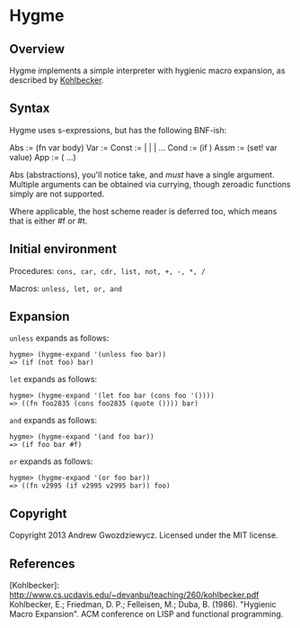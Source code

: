 # Hygme

## Overview

Hygme implements a simple interpreter with hygienic macro expansion, as
described by [Kohlbecker](http://www.cs.ucdavis.edu/~devanbu/teaching/260/kohlbecker.pdf).

## Syntax

Hygme uses s-expressions, but has the following BNF-ish:

   Abs := (fn var body)
   Var := <symbol>
   Const := <string> | <symbol> | <number> | <boolean> ...
   Cond := (if <condition> <consequent> <alternate>)
   Assm := (set! var value)
   App := (<expr> <expr> ...)

Abs (abstractions), you'll notice take, and *must* have a single argument. Multiple
arguments can be obtained via currying, though zeroadic functions simply are not
supported.

Where applicable, the host scheme reader is deferred too, which means that <boolean>
is either #f or #t. 

## Initial environment

Procedures: `cons, car, cdr, list, not, +, -, *, /`

Macros: `unless, let, or, and`

## Expansion

`unless` expands as follows:

    hygme> (hygme-expand '(unless foo bar))
    => (if (not foo) bar)

`let` expands as follows:

    hygme> (hygme-expand '(let foo bar (cons foo '())))
    => ((fn foo2835 (cons foo2835 (quote ()))) bar)

`and` expands as follows:

    hygme> (hygme-expand '(and foo bar))
    => (if foo bar #f)

`or` expands as follows:

    hygme> (hygme-expand '(or foo bar))
    => ((fn v2995 (if v2995 v2995 bar)) foo)

## Copyright

Copyright 2013 Andrew Gwozdziewycz. Licensed under the MIT license.


## References

[Kohlbecker]: <http://www.cs.ucdavis.edu/~devanbu/teaching/260/kohlbecker.pdf> Kohlbecker, E.; Friedman, D. P.; Felleisen, M.; Duba, B. (1986). "Hygienic Macro Expansion". ACM conference on LISP and functional programming.
